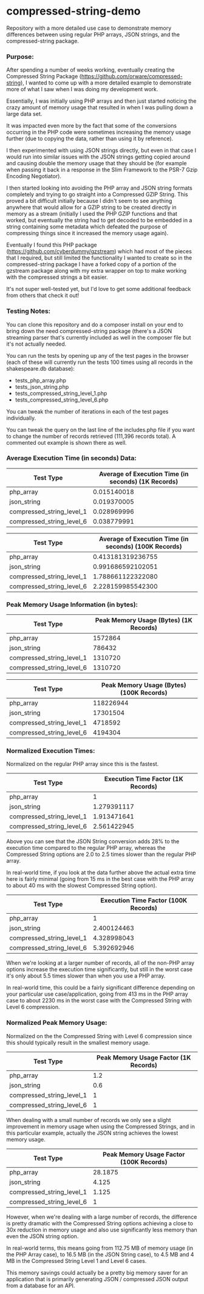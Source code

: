 # compressed-string-demo
Repository with a more detailed use case to demonstrate memory differences between using regular PHP arrays, JSON strings, and the compressed-string package.

### Purpose:

After spending a number of weeks working, eventually creating the Compressed String Package (https://github.com/orware/compressed-string), I wanted to come up with a more detailed example to demonstrate more of what I saw when I was doing my development work.

Essentially, I was initially using PHP arrays and then just started noticing the crazy amount of memory usage that resulted in when I was pulling down a large data set.

It was impacted even more by the fact that some of the conversions occurring in the PHP code were sometimes increasing the memory usage further (due to copying the data, rather than using it by reference).

I then experimented with using JSON strings directly, but even in that case I would run into similar issues with the JSON strings getting copied around and causing double the memory usage that they should be (for example when passing it back in a response in the Slim Framework to the PSR-7 Gzip Encoding Negotiator).

I then started looking into avoiding the PHP array and JSON string formats completely and trying to go straight into a Compressed GZIP String. This proved a bit difficult initially because I didn't seem to see anything anywhere that would allow for a GZIP string to be created directly in memory as a stream (initially I used the PHP GZIP functions and that worked, but eventually the string had to get decoded to be embedded in a string containing some metadata which defeated the purpose of compressing things since it increased the memory usage again).

Eventually I found this PHP package (https://github.com/cyberdummy/gzstream) which had most of the pieces that I required, but still limited the functionality I wanted to create so in the compressed-string package I have a forked copy of a portion of the gzstream package along with my extra wrapper on top to make working with the compressed strings a bit easier.

It's not super well-tested yet, but I'd love to get some additional feedback from others that check it out!

### Testing Notes:

You can clone this repository and do a composer install on your end to bring down the need compressed-string package (there's a JSON streaming parser that's currently included as well in the composer file but it's not actually needed.

You can run the tests by opening up any of the test pages in the browser (each of these will currently run the tests 100 times using all records in the shakespeare.db database):
* tests_php_array.php
* tests_json_string.php
* tests_compressed_string_level_1.php
* tests_compressed_string_level_6.php

You can tweak the number of iterations in each of the test pages individually.

You can tweak the query on the last line of the includes.php file if you want to change the number of records retrieved (111,396 records total). A commented out example is shown there as well.


### Average Execution Time (in seconds) Data:

| Test Type	| Average of Execution Time (in seconds) (1K Records) |
| --------- | -------------------------------------- |
| php_array	| 0.015140018 |
| json_string	| 0.019370005 |
| compressed_string_level_1	| 0.028969996 |
| compressed_string_level_6	| 0.038779991 |

| Test Type	| Average of Execution Time (in seconds) (100K Records) |
| --------- | -------------------------------------- |
| php_array	| 0.413181319236755 |
| json_string	| 0.991686592102051 |
| compressed_string_level_1	| 1.788661122322080 |
| compressed_string_level_6	| 2.228159985542300 |

### Peak Memory Usage Information (in bytes):

| Test Type	| Peak Memory Usage (Bytes) (1K Records) |
| --------- | -------------------------------------- |
| php_array	| 1572864 |
| json_string	| 786432 |
| compressed_string_level_1	| 1310720 |
| compressed_string_level_6	| 1310720 |

| Test Type	| Peak Memory Usage (Bytes) (100K Records) |
| --------- | -------------------------------------- |
| php_array	| 118226944 |
| json_string	| 17301504 |
| compressed_string_level_1	| 4718592 |
| compressed_string_level_6	| 4194304 |

### Normalized Execution Times:

Normalized on the regular PHP array since this is the fastest.

| Test Type	| Execution Time Factor (1K Records) |
| --------- | --------------------------------------
| php_array	| 1 |
| json_string	| 1.279391117 |
| compressed_string_level_1	| 1.913471641 |
| compressed_string_level_6	| 2.561422945 |

Above you can see that the JSON String conversion adds 28% to the execution time compared to the regular PHP array, whereas the Compressed String options are 2.0 to 2.5 times slower than the regular PHP array.

In real-world time, if you look at the data further above the actual extra time here is fairly minimal (going from 15 ms in the best case with the PHP array to about 40 ms with the slowest Compressed String option).

| Test Type	| Execution Time Factor (100K Records) |
| --------- | --------------------------------------
| php_array	| 1 |
| json_string	| 2.400124463 |
| compressed_string_level_1	| 4.328998043 |
| compressed_string_level_6	| 5.392692946 |

When we're looking at a larger number of records, all of the non-PHP array options increase the execution time significantly, but still in the worst case it's only about 5.5 times slower than when you use a PHP array.

In real-world time, this could be a fairly significant difference depending on your particular use case/application, going from 413 ms in the PHP array case to about 2230 ms in the worst case with the Compressed String with Level 6 compression.

### Normalized Peak Memory Usage:

Normalized on the the Compressed String with Level 6 compression since this should typically result in the smallest memory usage.

| Test Type	| Peak Memory Usage Factor (1K Records) |
| --------- | --------------------------------------
| php_array	| 1.2 |
| json_string	| 0.6 |
| compressed_string_level_1	| 1 |
| compressed_string_level_6	| 1 |

When dealing with a small number of records we only see a slight improvement in memory usage when using the Compressed Strings, and in this particular example, actually the JSON string achieves the lowest memory usage.

| Test Type	| Peak Memory Usage Factor (100K Records) |
| --------- | --------------------------------------
| php_array	| 28.1875 |
| json_string	| 4.125 |
| compressed_string_level_1	| 1.125 |
| compressed_string_level_6	| 1 |

However, when we're dealing with a large number of records, the difference is pretty dramatic with the Compressed String options achieving a close to 30x reduction in memory usage and also use significantly less memory than even the JSON string option.

In real-world terms, this means going from 112.75 MB of memory usage (in the PHP Array case), to 16.5 MB (in the JSON String case), to 4.5 MB and 4 MB in the Compressed String Level 1 and Level 6 cases.

This memory savings could actually be a pretty big memory saver for an application that is primarily generating JSON / compressed JSON output from a database for an API.